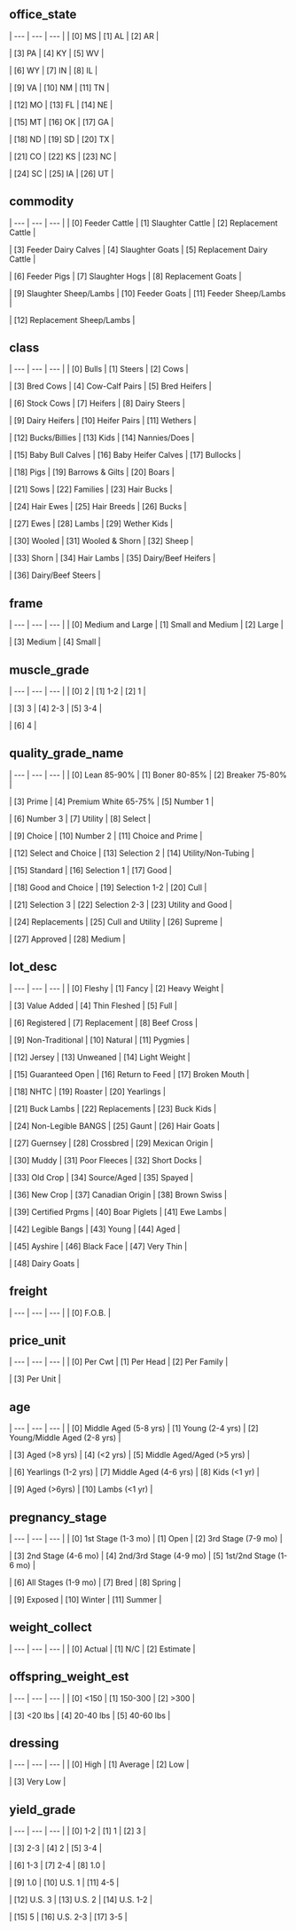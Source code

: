 ## office_state
| --- | --- | --- |
| [0] MS  | [1] AL  | [2] AR  |

| [3] PA  | [4] KY  | [5] WV  |

| [6] WY  | [7] IN  | [8] IL  |

| [9] VA  | [10] NM | [11] TN |

| [12] MO | [13] FL | [14] NE |

| [15] MT | [16] OK | [17] GA |

| [18] ND | [19] SD | [20] TX |

| [21] CO | [22] KS | [23] NC |

| [24] SC | [25] IA | [26] UT |

## commodity
| --- | --- | --- |
| [0] Feeder Cattle            | [1] Slaughter Cattle         | [2] Replacement Cattle       |

| [3] Feeder Dairy Calves      | [4] Slaughter Goats          | [5] Replacement Dairy Cattle |

| [6] Feeder Pigs              | [7] Slaughter Hogs           | [8] Replacement Goats        |

| [9] Slaughter Sheep/Lambs    | [10] Feeder Goats            | [11] Feeder Sheep/Lambs      |

| [12] Replacement Sheep/Lambs |

## class
| --- | --- | --- |
| [0] Bulls               | [1] Steers              | [2] Cows                |

| [3] Bred Cows           | [4] Cow-Calf Pairs      | [5] Bred Heifers        |

| [6] Stock Cows          | [7] Heifers             | [8] Dairy Steers        |

| [9] Dairy Heifers       | [10] Heifer Pairs       | [11] Wethers            |

| [12] Bucks/Billies      | [13] Kids               | [14] Nannies/Does       |

| [15] Baby Bull Calves   | [16] Baby Heifer Calves | [17] Bullocks           |

| [18] Pigs               | [19] Barrows & Gilts    | [20] Boars              |

| [21] Sows               | [22] Families           | [23] Hair Bucks         |

| [24] Hair Ewes          | [25] Hair Breeds        | [26] Bucks              |

| [27] Ewes               | [28] Lambs              | [29] Wether Kids        |

| [30] Wooled             | [31] Wooled & Shorn     | [32] Sheep              |

| [33] Shorn              | [34] Hair Lambs         | [35] Dairy/Beef Heifers |

| [36] Dairy/Beef Steers  |

## frame
| --- | --- | --- |
| [0] Medium and Large | [1] Small and Medium | [2] Large            |

| [3] Medium           | [4] Small            |

## muscle_grade
| --- | --- | --- |
| [0] 2   | [1] 1-2 | [2] 1   |

| [3] 3   | [4] 2-3 | [5] 3-4 |

| [6] 4   |

## quality_grade_name
| --- | --- | --- |
| [0] Lean 85-90%          | [1] Boner 80-85%         | [2] Breaker 75-80%       |

| [3] Prime                | [4] Premium White 65-75% | [5] Number 1             |

| [6] Number 3             | [7] Utility              | [8] Select               |

| [9] Choice               | [10] Number 2            | [11] Choice and Prime    |

| [12] Select and Choice   | [13] Selection 2         | [14] Utility/Non-Tubing  |

| [15] Standard            | [16] Selection 1         | [17] Good                |

| [18] Good and Choice     | [19] Selection 1-2       | [20] Cull                |

| [21] Selection 3         | [22] Selection 2-3       | [23] Utility and Good    |

| [24] Replacements        | [25] Cull and Utility    | [26] Supreme             |

| [27] Approved            | [28] Medium              |

## lot_desc
| --- | --- | --- |
| [0] Fleshy             | [1] Fancy              | [2] Heavy Weight       |

| [3] Value Added        | [4] Thin Fleshed       | [5] Full               |

| [6] Registered         | [7] Replacement        | [8] Beef Cross         |

| [9] Non-Traditional    | [10] Natural           | [11] Pygmies           |

| [12] Jersey            | [13] Unweaned          | [14] Light Weight      |

| [15] Guaranteed Open   | [16] Return to Feed    | [17] Broken Mouth      |

| [18] NHTC              | [19] Roaster           | [20] Yearlings         |

| [21] Buck Lambs        | [22] Replacements      | [23] Buck Kids         |

| [24] Non-Legible BANGS | [25] Gaunt             | [26] Hair Goats        |

| [27] Guernsey          | [28] Crossbred         | [29] Mexican Origin    |

| [30] Muddy             | [31] Poor Fleeces      | [32] Short Docks       |

| [33] Old Crop          | [34] Source/Aged       | [35] Spayed            |

| [36] New Crop          | [37] Canadian Origin   | [38] Brown Swiss       |

| [39] Certified Prgms   | [40] Boar Piglets      | [41] Ewe Lambs         |

| [42] Legible Bangs     | [43] Young             | [44] Aged              |

| [45] Ayshire           | [46] Black Face        | [47] Very Thin         |

| [48] Dairy Goats       |

## freight
| --- | --- | --- |
| [0] F.O.B. |

## price_unit
| --- | --- | --- |
| [0] Per Cwt    | [1] Per Head   | [2] Per Family |

| [3] Per Unit   |

## age
| --- | --- | --- |
| [0] Middle Aged (5-8 yrs)       | [1] Young (2-4 yrs)             | [2] Young/Middle Aged (2-8 yrs) |

| [3] Aged (>8 yrs)               | [4] (<2 yrs)                    | [5] Middle Aged/Aged (>5 yrs)   |

| [6] Yearlings (1-2 yrs)         | [7] Middle Aged (4-6 yrs)       | [8] Kids (<1 yr)                |

| [9] Aged (>6yrs)                | [10] Lambs (<1 yr)              |

## pregnancy_stage
| --- | --- | --- |
| [0] 1st Stage (1-3 mo)     | [1] Open                   | [2] 3rd Stage (7-9 mo)     |

| [3] 2nd Stage (4-6 mo)     | [4] 2nd/3rd Stage (4-9 mo) | [5] 1st/2nd Stage (1-6 mo) |

| [6] All Stages (1-9 mo)    | [7] Bred                   | [8] Spring                 |

| [9] Exposed                | [10] Winter                | [11] Summer                |

## weight_collect
| --- | --- | --- |
| [0] Actual   | [1] N/C      | [2] Estimate |

## offspring_weight_est
| --- | --- | --- |
| [0] <150      | [1] 150-300   | [2] >300      |

| [3] <20 lbs   | [4] 20-40 lbs | [5] 40-60 lbs |

## dressing
| --- | --- | --- |
| [0] High     | [1] Average  | [2] Low      |

| [3] Very Low |

## yield_grade
| --- | --- | --- |
| [0] 1-2       | [1] 1         | [2] 3         |

| [3] 2-3       | [4] 2         | [5] 3-4       |

| [6] 1-3       | [7] 2-4       | [8] 1.0       |

| [9] 1.0       | [10] U.S. 1   | [11] 4-5      |

| [12] U.S. 3   | [13] U.S. 2   | [14] U.S. 1-2 |

| [15] 5        | [16] U.S. 2-3 | [17] 3-5      |

